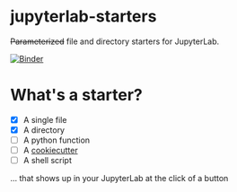 # jupyterlab-starters

~~Parameterized~~ file and directory starters for JupyterLab.

[![Binder](https://mybinder.org/badge_logo.svg)](https://mybinder.org/v2/gh/deathbeds/jupyterlab-starters/master?urlpath=lab)

# What's a starter?

- [x] A single file
- [x] A directory
- [ ] A python function
- [ ] A [cookiecutter][]
- [ ] A shell script

... that shows up in your JupyterLab at the click of a button

[cookiecutter]: https://github.com/cookiecutter/cookiecutter
